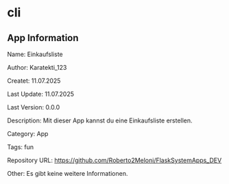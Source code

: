 # cli

## App Information

Name: Einkaufsliste

Author: Karatekti_123

Createt: 11.07.2025

Last Update: 11.07.2025

Last Version: 0.0.0

Description: Mit dieser App kannst du eine Einkaufsliste erstellen.

Category: App

Tags: fun

Repository URL: https://github.com/Roberto2Meloni/FlaskSystemApps_DEV

Other: Es gibt keine weitere Informationen.
